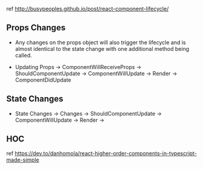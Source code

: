 ref http://busypeoples.github.io/post/react-component-lifecycle/

## Props Changes
  - Any changes on the props object will also trigger the lifecycle and is almost identical to the state change with one additional method being called.

  - Updating Props -> ComponentWillReceiveProps -> ShouldComponentUpdate -> ComponentWillUpdate -> Render -> ComponentDidUpdate


## State Changes

  - State Changes -> Changes -> ShouldComponentUpdate -> ComponentWillUpdate -> Render -> 



## HOC
ref https://dev.to/danhomola/react-higher-order-components-in-typescript-made-simple